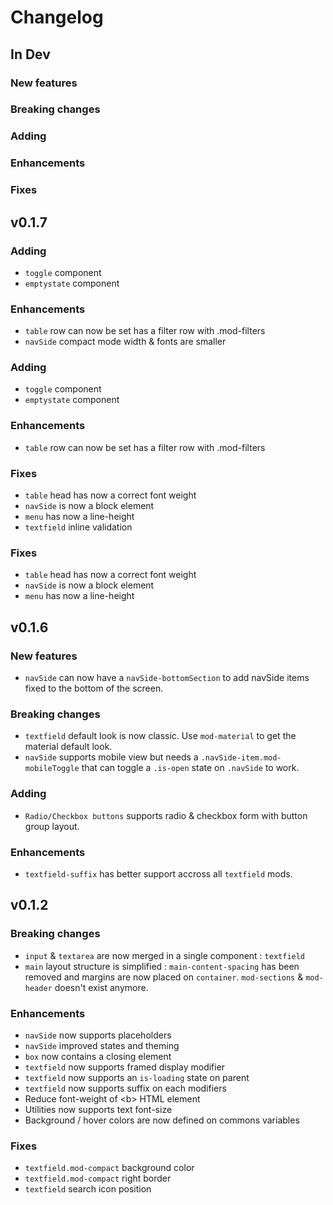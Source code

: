 # Changelog

## In Dev
### New features
### Breaking changes
### Adding
### Enhancements
### Fixes

## v0.1.7
### Adding
- `toggle` component
- `emptystate` component
### Enhancements
- `table` row can now be set has a filter row with .mod-filters
- `navSide` compact mode width & fonts are smaller
### Adding
- `toggle` component
- `emptystate` component
### Enhancements
- `table` row can now be set has a filter row with .mod-filters
### Fixes
- `table` head has now a correct font weight
- `navSide` is now a block element
- `menu` has now a line-height
- `textfield` inline validation
### Fixes
- `table` head has now a correct font weight
- `navSide` is now a block element
- `menu` has now a line-height

## v0.1.6
### New features
- `navSide` can now have a `navSide-bottomSection` to add navSide items fixed to the bottom of the screen.
### Breaking changes
- `textfield` default look is now classic. Use `mod-material` to get the material default look.
- `navSide` supports mobile view but needs a `.navSide-item.mod-mobileToggle` that can toggle a `.is-open` state on `.navSide` to work.
### Adding
- `Radio/Checkbox buttons` supports radio & checkbox form with button group layout.
### Enhancements
- `textfield-suffix` has better support accross all `textfield` mods.

## v0.1.2

### Breaking changes
- `input` & `textarea` are now merged in a single component : `textfield`
- `main` layout structure is simplified : `main-content-spacing` has been removed and margins are now placed on `container`. `mod-sections` & `mod-header` doesn't exist anymore.

### Enhancements
- `navSide` now supports placeholders
- `navSide` improved states and theming
- `box` now contains a closing element
- `textfield` now supports framed display modifier
- `textfield` now supports an `is-loading` state on parent
- `textfield` now supports suffix on each modifiers
- Reduce font-weight of &lt;b&gt; HTML element
- Utilities now supports text font-size
- Background / hover colors are now defined on commons variables

### Fixes
- `textfield.mod-compact` background color
- `textfield.mod-compact` right border
- `textfield` search icon position
